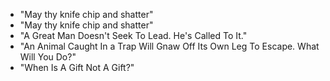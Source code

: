* "May thy knife chip and shatter"
* "May thy knife chip and shatter"
* "A Great Man Doesn't Seek To Lead. He's Called To It."
* "An Animal Caught In a Trap Will Gnaw Off Its Own Leg To Escape. What Will You Do?"
* "When Is A Gift Not A Gift?"